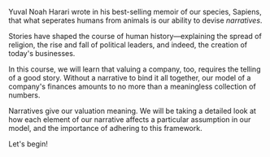 Yuval Noah Harari wrote in his best-selling memoir of our species, Sapiens, that what seperates humans from animals is our ability to devise _narratives_.

Stories have shaped the course of human history—explaining the spread of religion, the rise and fall of political leaders, and indeed, the creation of today's businesses.

In this course, we will learn that valuing a company, too, requires the telling of a good story. Without a narrative to bind it all together, our model of a company's finances amounts to no more than a meaningless collection of numbers.

Narratives give our valuation meaning. We will be taking a detailed look at how each element of our narrative affects a particular assumption in our model, and the importance of adhering to this framework.

Let's begin!
